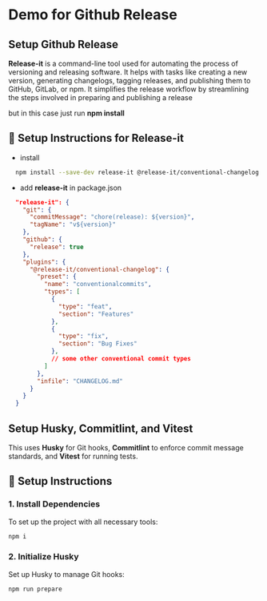 # Demo for Github Release

## Setup Github Release

**Release-it** is a command-line tool used for automating the process of versioning and releasing software. It helps with tasks like creating a new version, generating changelogs, tagging releases, and publishing them to GitHub, GitLab, or npm. It simplifies the release workflow by streamlining the steps involved in preparing and publishing a release

but in this case just run **npm install**

## 🚀 Setup Instructions for Release-it
- install
```bash
  npm install --save-dev release-it @release-it/conventional-changelog
```
- add **release-it** in package.json
```json
  "release-it": {
    "git": {
      "commitMessage": "chore(release): ${version}",
      "tagName": "v${version}"
    },
    "github": {
      "release": true
    },
    "plugins": {
      "@release-it/conventional-changelog": {
        "preset": {
          "name": "conventionalcommits",
          "types": [
            {
              "type": "feat",
              "section": "Features"
            },
            {
              "type": "fix",
              "section": "Bug Fixes"
            },
            // some other conventional commit types
          ]
        },
        "infile": "CHANGELOG.md"
      }
    }
  }
```

## Setup Husky, Commitlint, and Vitest

This uses **Husky** for Git hooks, **Commitlint** to enforce commit message standards, and **Vitest** for running tests.

## 🚀 Setup Instructions

### 1. Install Dependencies

To set up the project with all necessary tools:

```bash
npm i
```

### 2. Initialize Husky

Set up Husky to manage Git hooks:

```bash
npm run prepare
```

